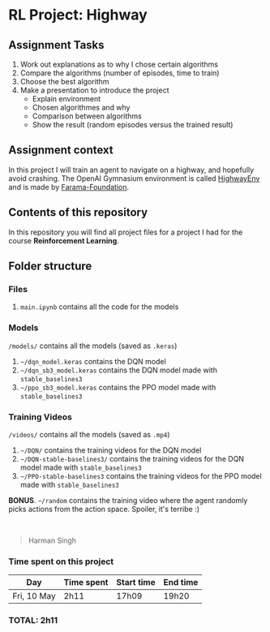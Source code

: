 # RL Project: Highway

## Assignment Tasks

1. Work out explanations as to why I chose certain algorithms
2. Compare the algorithms (number of episodes, time to train)
3. Choose the best algorithm
4. Make a presentation to introduce the project
    - Explain environment
    - Chosen algorithmes and why
    - Comparison between algorithms
    - Show the result (random episodes versus the trained result)

## Assignment context

In this project I will train an agent to navigate on a highway, and hopefully avoid crashing. The OpenAI Gymnasium environment is called [HighwayEnv](https://github.com/Farama-Foundation/HighwayEnv) and is made by [Farama-Foundation](https://github.com/Farama-Foundation/).

## Contents of this repository

In this repository you will find all project files for a project I had for the course **Reinforcement Learning**.

## Folder structure

### Files

1. `main.ipynb` contains all the code for the models

### Models

`/models/` contains all the models (saved as `.keras`)

1. `~/dqn_model.keras` contains the DQN model
2. `~/dqn_sb3_model.keras` contains the DQN model made with `stable_baselines3`
3. `~/ppo_sb3_model.keras` contains the PPO model made with `stable_baselines3`

### Training Videos

`/videos/` contains all the models (saved as `.mp4`)

1. `~/DQN/` contains the training videos for the DQN model
2. `~/DQN-stable-baselines3/` contains the training videos for the DQN model made with `stable_baselines3`
3. `~/PPO-stable-baselines3` contains the training videos for the PPO model made with `stable_baselines3`

**BONUS**. `~/random` contains the training video where the agent randomly picks actions from the action space. Spoiler, it's terribe :)

&nbsp;

> Harman Singh

### Time spent on this project

| Day           | Time spent | Start time | End time |
| ------------- | ---------- | ---------- | -------- |
| Fri, 10 May   | 2h11       | 17h09      | 19h20    |

### **TOTAL**: 2h11
